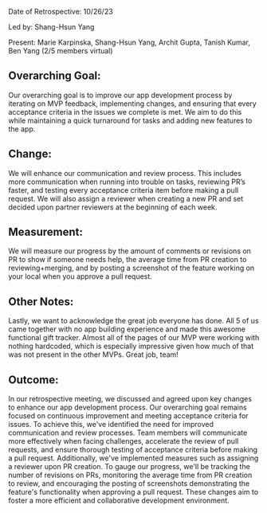 Date of Retrospective: 10/26/23 

Led by: Shang-Hsun Yang

Present: Marie Karpinska, Shang-Hsun Yang, Archit Gupta, Tanish Kumar, Ben Yang (2/5 members virtual)

## Overarching Goal: 
Our overarching goal is to improve our app development process by iterating on MVP feedback, implementing changes, and ensuring that every acceptance criteria in the issues we complete is met. We aim to do this while maintaining a quick turnaround for tasks and adding new features to the app.

## Change: 
We will enhance our communication and review process. This includes more communication when running into trouble on tasks, reviewing PR’s faster, and testing every acceptance criteria item before making a pull request. We will also assign a reviewer when creating a new PR and set decided upon partner reviewers at the beginning of each week.

## Measurement: 
We will measure our progress by the amount of comments or revisions on PR to show if someone needs help, the average time from PR creation to reviewing+merging, and by posting a screenshot of the feature working on your local when you approve a pull request.

## Other Notes:
Lastly, we want to acknowledge the great job everyone has done. All 5 of us came together with no app building experience and made this awesome functional gift tracker. Almost all of the pages of our MVP were working with nothing hardcoded, which is especially impressive given how much of that was not present in the other MVPs. Great job, team!

## Outcome:
In our retrospective meeting, we discussed and agreed upon key changes to enhance our app development process. Our overarching goal remains focused on continuous improvement and meeting acceptance criteria for issues. To achieve this, we've identified the need for improved communication and review processes. Team members will communicate more effectively when facing challenges, accelerate the review of pull requests, and ensure thorough testing of acceptance criteria before making a pull request. Additionally, we've implemented measures such as assigning a reviewer upon PR creation. To gauge our progress, we'll be tracking the number of revisions on PRs, monitoring the average time from PR creation to review, and encouraging the posting of screenshots demonstrating the feature's functionality when approving a pull request. These changes aim to foster a more efficient and collaborative development environment.
